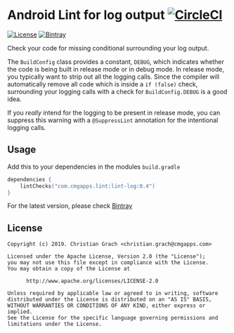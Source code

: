 # Android Lint for log output [![CircleCI](https://circleci.com/gh/chrimaeon/lint-logdebug.svg?style=svg)](https://circleci.com/gh/chrimaeon/lint-logdebug)

[![License](https://img.shields.io/badge/license-Apache%202-blue.svg?style=for-the-badge)](https://www.apache.org/licenses/LICENSE-2.0)
[![Bintray](https://img.shields.io/bintray/v/chrimaeon/maven/com.cmgapps.lint%3Alint-logdebug.svg?style=for-the-badge)](https://bintray.com/chrimaeon/maven/com.cmgapps.lint%3Alint-logdebug)

Check your code for missing conditional surrounding your log output.

The `BuildConfig` class provides a constant, `DEBUG`, which indicates whether the code is being built in release mode
or in debug mode. In release mode, you typically want to strip out all the logging calls. Since the compiler will
automatically remove all code which is inside a `if (false)` check, surrounding your logging calls with a check for 
`BuildConfig.DEBUG` is a good idea.

If you *really* intend for the logging to be present in release mode, you can suppress this warning with a `@SuppressLint`
annotation for the intentional logging calls.

## Usage

Add this to your dependencies in the modules `build.gradle`

```kotlin
dependencies {
    lintChecks("com.cmgapps.lint:lint-log:0.4")
}
```
For the latest version, please check [Bintray](https://bintray.com/chrimaeon/maven/com.cmgapps.lint%3Alint-log/_latestVersion)

## License

```text
Copyright (c) 2019. Christian Grach <christian.grach@cmgapps.com>

Licensed under the Apache License, Version 2.0 (the "License");
you may not use this file except in compliance with the License.
You may obtain a copy of the License at

      http://www.apache.org/licenses/LICENSE-2.0

Unless required by applicable law or agreed to in writing, software
distributed under the License is distributed on an "AS IS" BASIS,
WITHOUT WARRANTIES OR CONDITIONS OF ANY KIND, either express or implied.
See the License for the specific language governing permissions and
limitations under the License.
```

